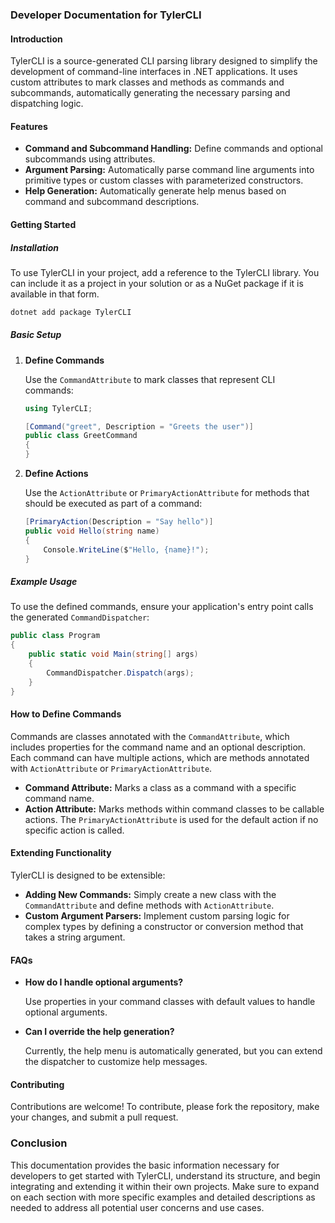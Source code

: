 ### Developer Documentation for TylerCLI

#### Introduction

TylerCLI is a source-generated CLI parsing library designed to simplify the development of command-line interfaces in .NET applications. It uses custom attributes to mark classes and methods as commands and subcommands, automatically generating the necessary parsing and dispatching logic.

#### Features

- **Command and Subcommand Handling:** Define commands and optional subcommands using attributes.
- **Argument Parsing:** Automatically parse command line arguments into primitive types or custom classes with parameterized constructors.
- **Help Generation:** Automatically generate help menus based on command and subcommand descriptions.

#### Getting Started

##### Installation

To use TylerCLI in your project, add a reference to the TylerCLI library. You can include it as a project in your solution or as a NuGet package if it is available in that form.

```bash
dotnet add package TylerCLI
```

##### Basic Setup

1. **Define Commands**

   Use the `CommandAttribute` to mark classes that represent CLI commands:

   ```csharp
   using TylerCLI;

   [Command("greet", Description = "Greets the user")]
   public class GreetCommand
   {
   }
   ```

2. **Define Actions**

   Use the `ActionAttribute` or `PrimaryActionAttribute` for methods that should be executed as part of a command:

   ```csharp
   [PrimaryAction(Description = "Say hello")]
   public void Hello(string name)
   {
       Console.WriteLine($"Hello, {name}!");
   }
   ```

##### Example Usage

To use the defined commands, ensure your application's entry point calls the generated `CommandDispatcher`:

```csharp
public class Program
{
    public static void Main(string[] args)
    {
        CommandDispatcher.Dispatch(args);
    }
}
```

#### How to Define Commands

Commands are classes annotated with the `CommandAttribute`, which includes properties for the command name and an optional description. Each command can have multiple actions, which are methods annotated with `ActionAttribute` or `PrimaryActionAttribute`.

- **Command Attribute:** Marks a class as a command with a specific command name.
- **Action Attribute:** Marks methods within command classes to be callable actions. The `PrimaryActionAttribute` is used for the default action if no specific action is called.

#### Extending Functionality

TylerCLI is designed to be extensible:

- **Adding New Commands:** Simply create a new class with the `CommandAttribute` and define methods with `ActionAttribute`.
- **Custom Argument Parsers:** Implement custom parsing logic for complex types by defining a constructor or conversion method that takes a string argument.

#### FAQs

- **How do I handle optional arguments?**
  
  Use properties in your command classes with default values to handle optional arguments.

- **Can I override the help generation?**
  
  Currently, the help menu is automatically generated, but you can extend the dispatcher to customize help messages.

#### Contributing

Contributions are welcome! To contribute, please fork the repository, make your changes, and submit a pull request.

### Conclusion

This documentation provides the basic information necessary for developers to get started with TylerCLI, understand its structure, and begin integrating and extending it within their own projects. Make sure to expand on each section with more specific examples and detailed descriptions as needed to address all potential user concerns and use cases.